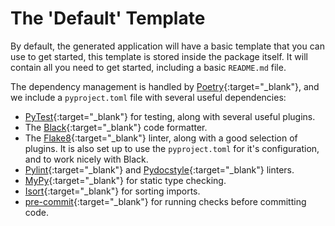 # The 'Default' Template

By default, the generated application will have a basic template that you can
use to get started, this template is stored inside the package itself. It will
contain all you need to get started, including a basic `README.md` file.

The dependency management is handled by
[Poetry](<https://python-poetry.org/>){:target="_blank"}, and we include a
`pyproject.toml` file with several useful dependencies:

- [PyTest](https://docs.pytest.org/en/stable/contents.html){:target="_blank"}
  for testing, along with several useful plugins.
- The [Black](https://black.readthedocs.io/en/stable/){:target="_blank"}
  code formatter.
- The [Flake8](https://flake8.pycqa.org/en/latest/){:target="_blank"} linter,
  along with a good selection of plugins. It is also set up to use the
  `pyproject.toml` for it's configuration, and to work nicely with Black.
- [Pylint](<https://www.pylint.org/>){:target="_blank"} and
  [Pydocstyle](https://www.pydocstyle.org/en/stable/){:target="_blank"}
  linters.
- [MyPy](https://mypy.readthedocs.io/en/stable/){:target="_blank"} for static
  type checking.
- [Isort](https://pycqa.github.io/isort/){:target="_blank"} for sorting
  imports.
- [pre-commit](https://pre-commit.com/){:target="_blank"} for running checks
  before committing code.
